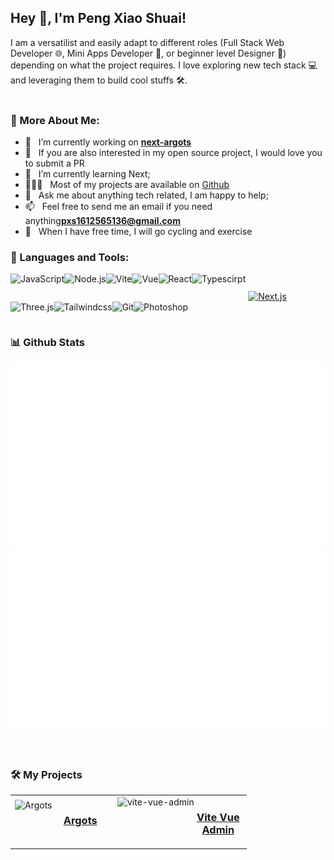 ## Hey 👋, I'm Peng Xiao Shuai!

I am a versatilist and easily adapt to different roles (Full Stack Web Developer 🌐, Mini Apps Developer 📱, or beginner level Designer 🎨) depending on what the project requires. I love exploring new tech stack 💻 and leveraging them to build cool stuffs 🛠️.
<br/>
<br/>

### 🧐 More About Me:

- 🔭 &nbsp; I’m currently working on [**next-argots**](https://github.com/peng-xiao-shuai/next-argots)
- 🤝 &nbsp; If you are also interested in my open source project, I would love you to submit a PR
- 🌱 &nbsp; I’m currently learning Next;
- 👨🏻‍💻 &nbsp; Most of my projects are available on [Github](https://github.com/peng-xiao-shuai?tab=repositories)
- 💬 &nbsp; Ask me about anything tech related, I am happy to help;
- 📫 &nbsp; Feel free to send me an email if you need anything**pxs1612565136@gmail.com**
- 🚴 &nbsp; When I have free time, I will go cycling and exercise
  <br>

### 🔨 Languages and Tools:

<a href="https://developer.mozilla.org/en-US/docs/Web/JavaScript" target="_blank"> <img align="left" alt="JavaScript" height ="42px"  src="https://cdn.jsdelivr.net/gh/devicons/devicon@latest/icons/javascript/javascript-original.svg"> </a>
<a href="https://www.typescriptlang.org/" target="_blank" style="display: inline-block;"><img align="left" alt="Typescirpt" height ="42px" src="https://cdn.jsdelivr.net/gh/devicons/devicon@latest/icons/typescript/typescript-original.svg"></a>
<a href="https://nodejs.org" target="_blank"><img align="left" alt="Node.js" height ="42px" src="https://cdn.jsdelivr.net/gh/devicons/devicon@latest/icons/nodejs/nodejs-original.svg"></a>
<a href="https://vitejs.dev/" target="_blank"><img align="left" alt="Vite" height ="42px" src="https://cdn.jsdelivr.net/gh/devicons/devicon@latest/icons/vitejs/vitejs-original.svg"></a>
<a href="https://vuejs.org/" target="_blank"> <img align="left" alt="Vue" height ="42px" src="https://cdn.jsdelivr.net/gh/devicons/devicon@latest/icons/vuejs/vuejs-original.svg"></a>
<a href="https://reactjs.org/" target="_blank"> <img align="left" alt="React" height ="42px" src="https://cdn.jsdelivr.net/gh/devicons/devicon@latest/icons/react/react-original.svg"></a>
<a href="https://nextjs.org/" target="_blank"> <img src="https://cdn.jsdelivr.net/gh/devicons/devicon@latest/icons/nextjs/nextjs-original.svg" alt="Next.js" height='42px'/> </a>
<a href="https://threejs.org/" target="_blank"><img align="left" alt="Three.js" height ="42px" src="https://cdn.jsdelivr.net/gh/devicons/devicon@latest/icons/threejs/threejs-original.svg"></a>
<a href="https://tailwindcss.com/" target="_blank"> <img align="left" src="https://cdn.jsdelivr.net/gh/devicons/devicon@latest/icons/tailwindcss/tailwindcss-original.svg" alt="Tailwindcss" height ="42px"/> </a>
<a href="https://git-scm.com/" target="_blank"> <img src="https://cdn.jsdelivr.net/gh/devicons/devicon@latest/icons/git/git-original.svg" align="left" alt="Git" height='42px'/> </a>
<a href="https://www.adobe.com/products/photoshop.html" target="_blank"> <img src="https://cdn.jsdelivr.net/gh/devicons/devicon@latest/icons/photoshop/photoshop-original.svg" align="left" alt="Photoshop" height='42px'/> </a>

<br>

### 📊 Github Stats

<a href='https://github.com/peng-xiao-shuai/github-stats-transparent'>
  
![Stats Overview](https://raw.githubusercontent.com/peng-xiao-shuai/github-stats-transparent/output/generated/overview.svg)
![Most Used Languages](https://raw.githubusercontent.com/peng-xiao-shuai/github-stats-transparent/output/generated/languages.svg)

</a>

<br>

### 🛠️ My Projects

<table>
	<tr>
		<td align="center" width='150'>
			<a
				href="https://github.com/peng-xiao-shuai/next-argots"
				target="_blank"
			>
				<img
					alt="Argots"
					src="https://argots.cn/logo.svg"
					height="68"
					align="left"
				/>
				<h3>Argots</h3>
			</a>
		</td>
		<td align="center" width='200'>
			<a
				href="https://github.com/peng-xiao-shuai/vite-vue-admin"
				target="_blank"
			>
				<img
					alt="vite-vue-admin"
					src="https://github.com/peng-xiao-shuai/vite-vue-admin/raw/master/src/assets/logo.svg"
					height="48"
					align="left"
				/>
				<h3>Vite Vue Admin</h3>
			</a>
		</td>
	</tr>
</table>
